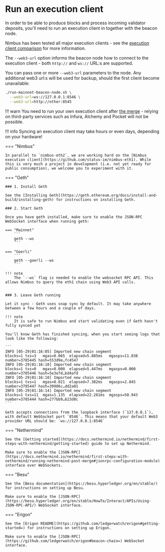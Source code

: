 # Run an execution client

In order to be able to produce blocks and process incoming validator deposits, you'll need to run an execution client in together with the beacon node.

Nimbus has been tested all major execution clients - see the [execution client comparison](https://ethereum.org/en/developers/docs/nodes-and-clients/#execution-clients) for more information.

The `--web3-url` option informs the beacon node how to connect to the execution client - both `http://` and `ws://` URL:s are supported.

You can pass one or more `--web3-url` parameters to the node. Any additional web3 url:s will be used for backup, should the first client become unavailable:

```sh
./run-mainnet-beacon-node.sh \
  --web3-url=ws://127.0.0.1:8546 \
  --web3-url=http://other:8545
```

!!! warn
    You need to run your own execution client after [the merge](./merge.md) - relying on third-party services such as Infura, Alchemy and Pocket will not be possible.

!!! info
    Syncing an execution client may take hours or even days, depending on your hardware!

=== "Nimbus"

    In parallel to `nimbus-eth2`, we are working hard on the [Nimbus execution client](https://github.com/status-im/nimbus-eth1). While this is very much a project in development (i.e. not yet ready for public consumption), we welcome you to experiment with it.

=== "Geth"

    ### 1. Install Geth

    See the [Installing Geth](https://geth.ethereum.org/docs/install-and-build/installing-geth) for instructions on installing Geth.

    ### 2. Start Geth

    Once you have geth installed, make sure to enable the JSON-RPC WebSocket interface when running geth:

    === "Mainnet"
        ```
        geth --ws
        ```

    === "Goerli"
        ```
        geth --goerli --ws
        ```

    !!! note
        The `--ws` flag is needed to enable the websocket RPC API. This allows Nimbus to query the eth1 chain using Web3 API calls.


    ### 3. Leave Geth running

    Let it sync - Geth uses snap sync by default. It may take anywhere between a few hours and a couple of days.

    !!! note
        It is safe to run Nimbus and start validating even if Geth hasn't fully synced yet

    You'll know Geth has finished syncing, when you start seeing logs that look like the following:

    ```
    INFO [05-29|01:16:05] Imported new chain segment               blocks=1 txs=3   mgas=0.065  elapsed=5.885ms   mgasps=11.038  number=3785445 hash=553d9e…fc4547
    INFO [05-29|01:16:10] Imported new chain segment               blocks=1 txs=0   mgas=0.000  elapsed=5.447ms   mgasps=0.000   number=3785446 hash=5e3e7d…bd4afd
    INFO [05-29|01:16:10] Imported new chain segment               blocks=1 txs=1   mgas=0.021  elapsed=7.382ms   mgasps=2.845   number=3785447 hash=39986c…dd2a01
    INFO [05-29|01:16:14] Imported new chain segment               blocks=1 txs=11  mgas=1.135  elapsed=22.281ms  mgasps=50.943  number=3785444 hash=277bb9…623d8c
    ```

    Geth accepts connections from the loopback interface (`127.0.0.1`), with default WebSocket port `8546`. This means that your default Web3 provider URL should be: `ws://127.0.0.1:8546`

=== "Nethermind"

    See the [Getting started](https://docs.nethermind.io/nethermind/first-steps-with-nethermind/getting-started) guide to set up Nethermind.

    Make sure to enable the [JSON-RPC](https://docs.nethermind.io/nethermind/first-steps-with-nethermind/running-nethermind-post-merge#jsonrpc-configuration-module) interface over WebSockets.

=== "Besu"

    See the [Besu documentation](https://besu.hyperledger.org/en/stable/) for instructions on setting up Besu.

    Make sure to enable the [JSON-RPC](https://besu.hyperledger.org/en/stable/HowTo/Interact/APIs/Using-JSON-RPC-API/) WebSocket interface.

=== "Erigon"

    See the [Erigon README](https://github.com/ledgerwatch/erigon#getting-started=) for instructions on setting up Erigon.

    Make sure to enable the [JSON-RPC](https://github.com/ledgerwatch/erigon#beacon-chain=) WebSocket interface.
